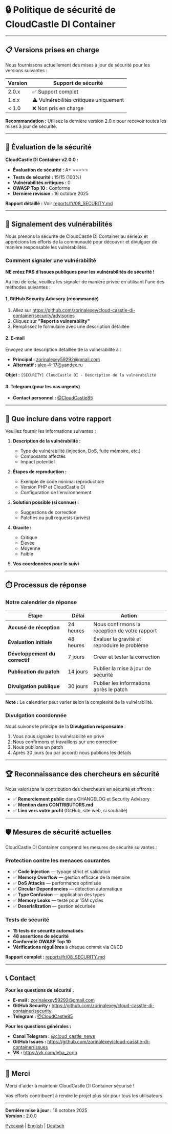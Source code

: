 # 🔒 Politique de sécurité de CloudCastle DI Container

---

## 📋 Versions prises en charge

Nous fournissons actuellement des mises à jour de sécurité pour les versions suivantes :

| Version | Support de sécurité |
|---------|---------------------|
| 2.0.x   | ✅ Support complet |
| 1.x.x   | ⚠️ Vulnérabilités critiques uniquement |
| < 1.0   | ❌ Non pris en charge |

**Recommandation :** Utilisez la dernière version 2.0.x pour recevoir toutes les mises à jour de sécurité.

---

## 🔐 Évaluation de la sécurité

**CloudCastle DI Container v2.0.0 :**

- **Évaluation de sécurité :** A+ ⭐⭐⭐⭐⭐
- **Tests de sécurité :** 15/15 (100%)
- **Vulnérabilités critiques :** 0
- **OWASP Top 10 :** Conforme
- **Dernière révision :** 16 octobre 2025

**Rapport détaillé :** Voir [reports/fr/08_SECURITY.md](reports/fr/08_SECURITY.md)

---

## 🐛 Signalement des vulnérabilités

Nous prenons la sécurité de CloudCastle DI Container au sérieux et apprécions les efforts de la communauté pour découvrir et divulguer de manière responsable les vulnérabilités.

### Comment signaler une vulnérabilité

**NE créez PAS d'issues publiques pour les vulnérabilités de sécurité !**

Au lieu de cela, veuillez les signaler de manière privée en utilisant l'une des méthodes suivantes :

#### 1. GitHub Security Advisory (recommandé)

1. Allez sur https://github.com/zorinalexey/cloud-casstle-di-container/security/advisories
2. Cliquez sur **"Report a vulnerability"**
3. Remplissez le formulaire avec une description détaillée

#### 2. E-mail

Envoyez une description détaillée de la vulnérabilité à :
- **Principal :** zorinalexey59292@gmail.com
- **Alternatif :** alex-4-17@yandex.ru

**Objet :** `[SECURITY] CloudCastle DI - Description de la vulnérabilité`

#### 3. Telegram (pour les cas urgents)

- **Contact personnel :** [@CloudCastle85](https://t.me/CloudCastle85)

---

## 📝 Que inclure dans votre rapport

Veuillez fournir les informations suivantes :

1. **Description de la vulnérabilité :**
   - Type de vulnérabilité (injection, DoS, fuite mémoire, etc.)
   - Composants affectés
   - Impact potentiel

2. **Étapes de reproduction :**
   - Exemple de code minimal reproductible
   - Version PHP et CloudCastle DI
   - Configuration de l'environnement

3. **Solution possible (si connue) :**
   - Suggestions de correction
   - Patches ou pull requests (privés)

4. **Gravité :**
   - Critique
   - Élevée
   - Moyenne
   - Faible

5. **Vos coordonnées pour le suivi**

---

## ⏱️ Processus de réponse

### Notre calendrier de réponse

| Étape | Délai | Action |
|-------|-------|--------|
| **Accusé de réception** | 24 heures | Nous confirmons la réception de votre rapport |
| **Évaluation initiale** | 48 heures | Évaluer la gravité et reproduire le problème |
| **Développement du correctif** | 7 jours | Créer et tester la correction |
| **Publication du patch** | 14 jours | Publier la mise à jour de sécurité |
| **Divulgation publique** | 30 jours | Publier les informations après le patch |

**Note :** Le calendrier peut varier selon la complexité de la vulnérabilité.

### Divulgation coordonnée

Nous suivons le principe de la **Divulgation responsable** :

1. Vous nous signalez la vulnérabilité en privé
2. Nous confirmons et travaillons sur une correction
3. Nous publions un patch
4. Après 30 jours (ou par accord) nous publions les détails

---

## 🏆 Reconnaissance des chercheurs en sécurité

Nous valorisons la contribution des chercheurs en sécurité et offrons :

- ✅ **Remerciement public** dans CHANGELOG et Security Advisory
- ✅ **Mention dans CONTRIBUTORS.md**
- ✅ **Lien vers votre profil** (GitHub, site web, si souhaité)

---

## 🛡️ Mesures de sécurité actuelles

CloudCastle DI Container comprend les mesures de sécurité suivantes :

### Protection contre les menaces courantes

- ✅ **Code Injection** — typage strict et validation
- ✅ **Memory Overflow** — gestion efficace de la mémoire
- ✅ **DoS Attacks** — performance optimisée
- ✅ **Circular Dependencies** — détection automatique
- ✅ **Type Confusion** — application des types
- ✅ **Memory Leaks** — testé pour 15M cycles
- ✅ **Deserialization** — gestion sécurisée

### Tests de sécurité

- **15 tests de sécurité automatisés**
- **48 assertions de sécurité**
- **Conformité OWASP Top 10**
- **Vérifications régulières** à chaque commit via CI/CD

**Rapport complet :** [reports/fr/08_SECURITY.md](reports/fr/08_SECURITY.md)

---

## 📞 Contact

**Pour les questions de sécurité :**

- **E-mail :** zorinalexey59292@gmail.com
- **GitHub Security :** https://github.com/zorinalexey/cloud-casstle-di-container/security
- **Telegram :** [@CloudCastle85](https://t.me/CloudCastle85)

**Pour les questions générales :**

- **Canal Telegram :** [@cloud_castle_news](https://t.me/cloud_castle_news)
- **GitHub Issues :** https://github.com/zorinalexey/cloud-casstle-di-container/issues
- **VK :** https://vk.com/leha_zorin

---

## 🙏 Merci

Merci d'aider à maintenir CloudCastle DI Container sécurisé !

Vos efforts contribuent à rendre le projet plus sûr pour tous les utilisateurs.

---

**Dernière mise à jour :** 16 octobre 2025  
**Version :** 2.0.0

[Русский](SECURITY.md) | [English](SECURITY.en.md) | [Deutsch](SECURITY.de.md)

